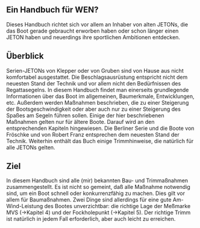 ## Ein Handbuch für WEN?
Dieses Handbuch richtet sich vor allem an Inhaber von alten JETONs,  die das Boot gerade gebraucht erworben haben oder schon länger einen JETON haben und neuerdings ihre sportlichen Ambitionen entdecken.

## Überblick
Serien-JETONs von Klepper oder von Gruben sind von Hause aus nicht komfortabel ausgestattet. Die Beschlagsausrüstung entspricht nicht dem neuesten Stand der Technik und vor allem nicht den Bedürfnissen des Regattasegelns.
In diesem Handbuch findet man einerseits grundlegende Informationen über das Boot im allgemeinen, Baumerkmale, Entwicklungen, etc. Außerdem werden Maßnahmen beschrieben, die zu einer Steigerung der Bootsgeschwindigkeit oder aber auch nur zu einer Steigerung des Spaßes am Segeln führen sollen. Einige der hier beschriebenen Maßnahmen gelten nur für ältere Boote. Darauf wird an den entsprechenden Kapiteln hingewiesen. Die Berliner Serie und die Boote von Fröschke und von Robert Franz entsprechen dem neuesten Stand der Technik.
Weiterhin enthält das Buch einige Trimmhinweise, die natürlich für alle JETONs gelten.

## Ziel
In diesem Handbuch sind alle (mir) bekannten Bau- und Trimmaßnahmen zusammengestellt. Es ist nicht so gemeint, daß alle Maßnahme notwendig sind, um ein Boot schnell oder konkurrenzfähig zu machen. Dies gilt vor allem für Baumaßnahmen. Zwei Dinge sind allerdings für eine gute Am-Wind-Leistung des Bootes unverzichtbar: die richtige Lage der Meßmarke MVS (->Kapitel 4) und der Fockholepunkt (->Kapitel 5). Der richtige Trimm ist natürlich in jedem Fall erforderlich, aber auch leicht zu erreichen.